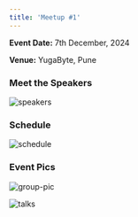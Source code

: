 ```yaml
---
title: 'Meetup #1'
---
```


**Event Date:** 7th December, 2024

**Venue:** YugaByte, Pune

### Meet the Speakers

![speakers](/images/meetups/1/speakers.jpeg)

### Schedule

![schedule](/images/meetups/1/schedule.jpeg)

### Event Pics

![group-pic](/images/meetups/1/group-pic.jpeg)

![talks](/images/meetups/1/talks.jpeg)

